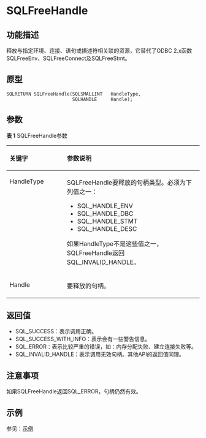 # SQLFreeHandle

## 功能描述<a name="zh-cn_topic_0238272896_zh-cn_topic_0237120426_zh-cn_topic_0059779231_s93f9114d62c04cfa917e8ebc927ec8e9"></a>

释放与指定环境、连接、语句或描述符相关联的资源，它替代了ODBC 2.x函数SQLFreeEnv、SQLFreeConnect及SQLFreeStmt。

## 原型<a name="zh-cn_topic_0238272896_zh-cn_topic_0237120426_zh-cn_topic_0059779231_s4914d0218ea7413d8329f30f387e9d20"></a>

```
SQLRETURN SQLFreeHandle(SQLSMALLINT   HandleType,    
                        SQLHANDLE     Handle);
```

## 参数<a name="zh-cn_topic_0238272896_zh-cn_topic_0237120426_zh-cn_topic_0059779231_s1f4c6ec0fbe74bdeb4d54275951b273b"></a>

**表 1**  SQLFreeHandle参数

<a name="zh-cn_topic_0238272896_zh-cn_topic_0237120426_zh-cn_topic_0059779231_t66a20b0983cd4bdc851236a6b6052b68"></a>
<table><thead align="left"><tr id="zh-cn_topic_0238272896_zh-cn_topic_0237120426_zh-cn_topic_0059779231_r5250c653c88a40f0a1df3919130d943b"><th class="cellrowborder" valign="top" width="29.69%" id="mcps1.2.3.1.1"><p id="zh-cn_topic_0238272896_zh-cn_topic_0237120426_zh-cn_topic_0059779231_aa178f2520013480ba193fd68db0bac40"><a name="zh-cn_topic_0238272896_zh-cn_topic_0237120426_zh-cn_topic_0059779231_aa178f2520013480ba193fd68db0bac40"></a><a name="zh-cn_topic_0238272896_zh-cn_topic_0237120426_zh-cn_topic_0059779231_aa178f2520013480ba193fd68db0bac40"></a><strong id="zh-cn_topic_0238272896_zh-cn_topic_0237120426_zh-cn_topic_0059779231_a9671d5868c354ed5945a5c5a11132bd3"><a name="zh-cn_topic_0238272896_zh-cn_topic_0237120426_zh-cn_topic_0059779231_a9671d5868c354ed5945a5c5a11132bd3"></a><a name="zh-cn_topic_0238272896_zh-cn_topic_0237120426_zh-cn_topic_0059779231_a9671d5868c354ed5945a5c5a11132bd3"></a>关键字</strong></p>
</th>
<th class="cellrowborder" valign="top" width="70.30999999999999%" id="mcps1.2.3.1.2"><p id="zh-cn_topic_0238272896_zh-cn_topic_0237120426_zh-cn_topic_0059779231_ae6482e5bda4a4f578befc3488a3c39ac"><a name="zh-cn_topic_0238272896_zh-cn_topic_0237120426_zh-cn_topic_0059779231_ae6482e5bda4a4f578befc3488a3c39ac"></a><a name="zh-cn_topic_0238272896_zh-cn_topic_0237120426_zh-cn_topic_0059779231_ae6482e5bda4a4f578befc3488a3c39ac"></a><strong id="zh-cn_topic_0238272896_zh-cn_topic_0237120426_zh-cn_topic_0059779231_a02febd719d614eb5812358d91faae4f4"><a name="zh-cn_topic_0238272896_zh-cn_topic_0237120426_zh-cn_topic_0059779231_a02febd719d614eb5812358d91faae4f4"></a><a name="zh-cn_topic_0238272896_zh-cn_topic_0237120426_zh-cn_topic_0059779231_a02febd719d614eb5812358d91faae4f4"></a>参数说明</strong></p>
</th>
</tr>
</thead>
<tbody><tr id="zh-cn_topic_0238272896_zh-cn_topic_0237120426_zh-cn_topic_0059779231_r01fe5cb97f5a4007a4607cbe7fdbb4d5"><td class="cellrowborder" valign="top" width="29.69%" headers="mcps1.2.3.1.1 "><p id="zh-cn_topic_0238272896_zh-cn_topic_0237120426_zh-cn_topic_0059779231_aa45ae769af214f6184dedb9f4ac1f30c"><a name="zh-cn_topic_0238272896_zh-cn_topic_0237120426_zh-cn_topic_0059779231_aa45ae769af214f6184dedb9f4ac1f30c"></a><a name="zh-cn_topic_0238272896_zh-cn_topic_0237120426_zh-cn_topic_0059779231_aa45ae769af214f6184dedb9f4ac1f30c"></a>HandleType</p>
</td>
<td class="cellrowborder" valign="top" width="70.30999999999999%" headers="mcps1.2.3.1.2 "><p id="zh-cn_topic_0238272896_zh-cn_topic_0237120426_zh-cn_topic_0059779231_a4360b64617a748a3a7793749add2b498"><a name="zh-cn_topic_0238272896_zh-cn_topic_0237120426_zh-cn_topic_0059779231_a4360b64617a748a3a7793749add2b498"></a><a name="zh-cn_topic_0238272896_zh-cn_topic_0237120426_zh-cn_topic_0059779231_a4360b64617a748a3a7793749add2b498"></a>SQLFreeHandle要释放的句柄类型。必须为下列值之一：</p>
<a name="zh-cn_topic_0238272896_zh-cn_topic_0237120426_zh-cn_topic_0059779231_u6edc5cbf69e7445fb3fc99bfdee1af15"></a><a name="zh-cn_topic_0238272896_zh-cn_topic_0237120426_zh-cn_topic_0059779231_u6edc5cbf69e7445fb3fc99bfdee1af15"></a><ul id="zh-cn_topic_0238272896_zh-cn_topic_0237120426_zh-cn_topic_0059779231_u6edc5cbf69e7445fb3fc99bfdee1af15"><li>SQL_HANDLE_ENV</li><li>SQL_HANDLE_DBC</li><li>SQL_HANDLE_STMT</li><li>SQL_HANDLE_DESC</li></ul>
<p id="zh-cn_topic_0238272896_zh-cn_topic_0237120426_zh-cn_topic_0059779231_ad81c005237984ad2bd6b845962ee17ac"><a name="zh-cn_topic_0238272896_zh-cn_topic_0237120426_zh-cn_topic_0059779231_ad81c005237984ad2bd6b845962ee17ac"></a><a name="zh-cn_topic_0238272896_zh-cn_topic_0237120426_zh-cn_topic_0059779231_ad81c005237984ad2bd6b845962ee17ac"></a>如果HandleType不是这些值之一，SQLFreeHandle返回SQL_INVALID_HANDLE。</p>
</td>
</tr>
<tr id="zh-cn_topic_0238272896_zh-cn_topic_0237120426_zh-cn_topic_0059779231_r9cccfc8cd9ff47aaa3c38b05f1fd8969"><td class="cellrowborder" valign="top" width="29.69%" headers="mcps1.2.3.1.1 "><p id="zh-cn_topic_0238272896_zh-cn_topic_0237120426_zh-cn_topic_0059779231_a99481f8bb3da4b9eb914310338ac62ed"><a name="zh-cn_topic_0238272896_zh-cn_topic_0237120426_zh-cn_topic_0059779231_a99481f8bb3da4b9eb914310338ac62ed"></a><a name="zh-cn_topic_0238272896_zh-cn_topic_0237120426_zh-cn_topic_0059779231_a99481f8bb3da4b9eb914310338ac62ed"></a>Handle</p>
</td>
<td class="cellrowborder" valign="top" width="70.30999999999999%" headers="mcps1.2.3.1.2 "><p id="zh-cn_topic_0238272896_zh-cn_topic_0237120426_zh-cn_topic_0059779231_a1f4227a27a464b30b9af52942e73489d"><a name="zh-cn_topic_0238272896_zh-cn_topic_0237120426_zh-cn_topic_0059779231_a1f4227a27a464b30b9af52942e73489d"></a><a name="zh-cn_topic_0238272896_zh-cn_topic_0237120426_zh-cn_topic_0059779231_a1f4227a27a464b30b9af52942e73489d"></a>要释放的句柄。</p>
</td>
</tr>
</tbody>
</table>

## 返回值<a name="zh-cn_topic_0238272896_zh-cn_topic_0237120426_zh-cn_topic_0059779231_s97bab15517c347d8854c982f7e8bfae1"></a>

-   SQL\_SUCCESS：表示调用正确。
-   SQL\_SUCCESS\_WITH\_INFO：表示会有一些警告信息。
-   SQL\_ERROR：表示比较严重的错误，如：内存分配失败、建立连接失败等。
-   SQL\_INVALID\_HANDLE：表示调用无效句柄。其他API的返回值同理。

## 注意事项<a name="zh-cn_topic_0238272896_zh-cn_topic_0237120426_zh-cn_topic_0059779231_seb4dad2a49aa45de9411b5f3391d16ea"></a>

如果SQLFreeHandle返回SQL\_ERROR，句柄仍然有效。

## 示例<a name="zh-cn_topic_0238272896_zh-cn_topic_0237120426_zh-cn_topic_0059779231_s877f1d1111e8452fbea6495355622686"></a>

参见：[示例](示例-2.md)


